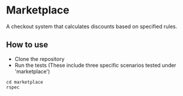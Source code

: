 Marketplace
===========

A checkout system that calculates discounts based on specified rules.

How to use
----------

- Clone the repository
- Run the tests (These include three specific scenarios tested under 'marketplace')

```shell
cd marketplace
rspec
```

